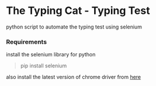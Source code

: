 # The Typing Cat - Typing Test

python script to automate the typing test using selenium

### Requirements

install the selenium library for python
> pip install selenium

also install the latest version of chrome driver from [here](https://chromedriver.chromium.org/downloads)
